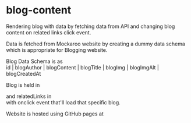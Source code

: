# blog-content
Rendering blog with data by fetching data from API and changing blog content on related links click event.

Data is fetched from Mockaroo website by creating a dummy data schema which is appropriate for Blogging website.

Blog Data Schema is as <br>
id | blogAuthor | blogContent | blogTitle | blogImg | blogImgAlt | blogCreatedAt

Blog is held in <article> and relatedLinks in <div> with onclick event that'll load that specific blog.

Website is hosted using GitHub pages at 
